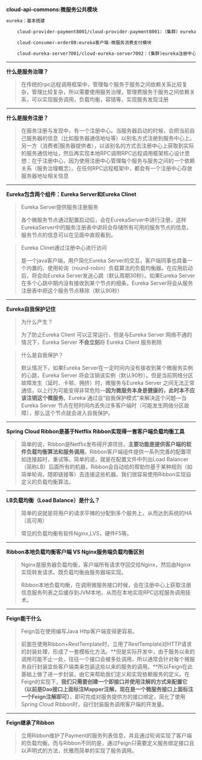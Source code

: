 **cloud-api-commons:微服务公共模块**

```tex
eureka：基本搭建

	cloud-provider-payment8001/cloud-provider-payment8001:（集群）eureka客户端-微服务提供支付模块 

	cloud-consumer-order80:eureka客户端-微服务消费支付模块 

	cloud-eureka-server7001/cloud-eureka-server7002：(集群)eureka注册中心
```



------

**什么是服务治理？**

> 在传统的rpc远程调用框架中，管理每个服务于服务之间依赖关系比较复杂，管理比较复杂，所以需要使用服务治理，管理费服务于服务之间依赖关系，可以实现服务调用，负载均衡，容错等，实现服务发现注册

------

**什么是服务注册？**

> 在服务注册与发现中，有一个注册中心。当服务器启动的时候，会把当前自己服务器的信息（比如服务器通信地址等）以别名方式注册到服务中心上。另一方（消费者|服务器提供者），以该别名的方式去注册中心上获取到实际的服务通信地址，然后再实现本地RPC调用RPC远程调用框架核心设计思想：在于注册中心，因为使用注册中心管理每个服务与服务之间的一个依赖关系（服务治理概念）。在任何RPC远程框架中，都会有一个注册中心存放服务器地址相关信息

------

**Eureka包含两个组件：Eureka Server和Eureka Clinet**

> Eureka Server提供服务注册服务
>
> 各个微服务节点通过配置启动后，会在EurekaServer中进行注册，这样EurekaServer中的服务注册表中讲将会存储所有可用的服务节点的信息，服务节点的信息可以在见面中直观看到。

> Eureka Clinet通过注册中心进行访问
>
> 是一个java客户端，用户简化Eureka Server的交互，客户端同事也具备一个内置的、使用轮询（round-robin）负载算法的负载均衡器。在应用启动后，将会向Eureka Server发送心跳（默认周期30秒）。如果Eureka Server在多个心跳中期内没有接收到某个节点的细条，Eureka Server将会从服务注册表中把这个服务节点移除（默认90秒）

------

**Eureka自我保护记住**

> 为什么产生？
>
> 为了防止Eureka Client 可以正常运行，但是与Eureka Server 网络不通的情况下，Eureka Server **不会立刻**将 Eureka Client 服务剔除

> 什么是自我保护？
>
> 默认情况下，如果Eureka Server在一定时间内没有接收到某个微服务实例的心跳，Eureka Server 将会注销该实例（默认90秒）。但是当前网络分区故障发生（延时、卡顿、拥挤）时，微服务与Eureka Server 之间无法正常通信，以上行为可能变得非常危险—**因为微服务本身是健康的，此时本不应该注销这个微服务**。Eureka 通过自“自我保护模式”来解决这个问题—当Eureka Server 节点在短时间内丢失过多客户端时（可能发生网络分区故障），那么这个节点就会进入自我保护。

------

**Spring Cloud Ribbon是基于Netflix Ribbon实现得一套客户端负载均衡工具**

> 简单的说，Ribbon是Netflix发布得开源项目，**主要功能是提供客户端的软件负载均衡算法和服务调用**。Ribbon客户端组件提供一系列完善的配置项如连接超时，重试等。简单的说，就是在配置文件中列出Load Balancer（简称LB）后面所有的机器，Ribbon会自动给的帮助你基于某种规则（如简单轮询，随即链接等）去连接这些机器。我们很容易使用Ribbon实现自定义的负载均衡算法。

------

**LB负载均衡（Load Balance）是什么？**

> 简单的说就是将用户的请求平摊的分配到多个服务上，从而达到系统的HA（高可用）
>
> 常见的负载均衡有软件Nginx,LVS，硬件F5等。

------

**Ribbon本地负载均衡客户端 VS Nginx服务端负载均衡区别**

> Nginx是服务器负载均衡，客户端所有请求夺回交给Nginx，然后由Nginx实现转发请求。既负载均衡由服务器端实现。
>
> Ribbon本地负载均衡，在调用微服务接口时候，会在注册中心上获取注册信息服务列表之后缓存到JVM本地，从而在本地实现RPC远程服务调用技术。

------

**Feign能干什么**

> Feign旨在使用编写Java Http客户端变得更容易。
>
> 前面在使用Ribbon+RestTemplate时，立用了RestTemplate对HTTP请求的封装处理，形成了一套模板化方法。**但是实际开发中，由于服务以来的调用可能不止一处，往往一个接口会被多处调用，所以通常会针对每个微服务自行封装宜些客户端类来包装这些以来的服务的调用。**所以Feign在此基础上做了进一步封装，由它来帮助我们定义和实现依赖服务的定义。在Feign的实现下，**我们只需要创建一个即接口并使用注解的方式来配置它（以前是Dao接口上面标注Mapper注解，现在是一个微服务接口上面标注一个Feign注解即可）**，即可完成对服务提供方的接口绑定，简化了使用Spring Cloud Ribbon时，自行封装服务调用客户端的开发量。

------

**Feign继承了Ribbon**

> 立用Ribbon维护了Payment的服务列表信息，并且通过轮询实现了客户端的负载均衡。而与Ribbon不同的是，通过Feign只需要定义服务绑定接口且以声明式的方法，优雅而简单的实现了服务调用。